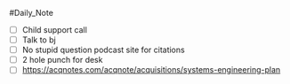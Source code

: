 #Daily_Note
- [ ] Child support call
- [ ] Talk to bj
- [ ] No stupid question podcast site for citations 
- [ ] 2 hole punch for desk
- [ ] https://acqnotes.com/acqnote/acquisitions/systems-engineering-plan
